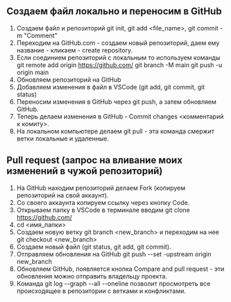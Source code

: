 ## Создаем файл локально и переносим в GitHub
1. Создаем файл и репозиторий git init, git add <file_name>, git commit -m "Comment"
2. Переходим на GitHub.com  - создаем новый репозиторий, даем ему название - кликаем - create repository.
3. Если соединием репозиторий с локальным то используем команды
git remote add origin https://github.com/
git branch -M main
git push -u origin main
4. Обновляем репозиторий на GitHub
5. Добавляем изменения в файл в VSCode (git add, git commit, git status)
6. Переносим изменения в GitHub через git push, а затем обновляем GitHub.
7. Теперь делаем изменения в GitHub - Commit changes <комментарий к комиту>.
8. На локальном компьютере делаем git pull - эта команда смержит ветки локальные и удаленные.
## Pull request (запрос на вливание моих изменений в чужой репозиторий)
1. На GitHub находим репозиторий делаем Fork (копируем репозиторий на свой аккаунт).
2. Со своего аккаунта копируем ссылку через кнопку Code.
3. Открываем папку в VSCode в терминале вводим git clone https://github.com/
4. cd <имя_папки>
5. Cоздаем новую ветку git branch <new_branch>  и переходим на нее git checkout <new_branch>  
6. Создаем новый файл (git status, git add, git commit).
7. Отправляем обновления на GitHub git push --set -upstream origin new_branch
8. Обновляем GitHub, появляется кнопка Compare and pull request - эти обновления можно отправить владельцу проекта.
9. Команда git log --graph --all --oneline позволит просмотреть все происходящее в репозитории с ветками и конфликтами. 
